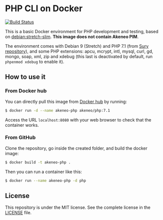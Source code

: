 # PHP CLI on Docker

[![Build Status](https://travis-ci.org/akeneo/Dockerfiles.svg?branch=php-7.1)](https://travis-ci.org/akeneo/Dockerfiles/tree/php-7.1)

This is a basic Docker environment for PHP development and testing, based on [debian:stretch-slim](https://hub.docker.com/_/debian/). **This image does not contain Akeneo PIM**.

The environment comes with Debian 9 (Stretch) and PHP 7.1 (from [Sury repository](https://deb.sury.org/)), and some PHP extensions: apcu, mcrypt, intl, mysql, curl, gd, mongo, soap, xml, zip and xdebug (this last is deactivated by default, run `phpenmod xdebug` to enable it).

## How to use it

### From Docker hub

You can directly pull this image from [Docker hub](https://hub.docker.com/r/akeneo/apache-php/) by running:

```bash
$ docker run -d --name akeneo-php akeneo/php:7.1
```

Access the URL `localhost:8080` with your web browser to check that the container works.

### From GitHub

Clone the repository, go inside the created folder, and build the docker image:

```bash
$ docker build -t akeneo-php .
```

Then you can run a container like this:

```bash
$ docker run --name akeneo-php -d php
```

## License

This repository is under the MIT license. See the complete license in the [LICENSE](https://github.com/akeneo/Dockerfiles/blob/master/LICENSE) file.
